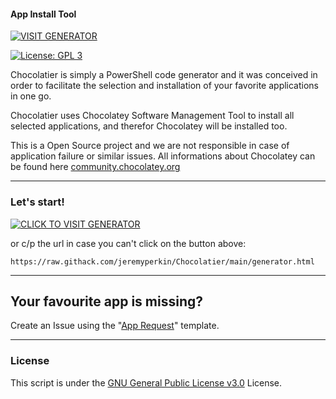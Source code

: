 
#### App Install Tool
[![VISIT GENERATOR](https://img.shields.io/badge/Visit_Generator-blue.svg?style=for-the-badge)](https://rawcdn.githack.com/jeremyperkin/Chocolatier/e5dfff6936f1189e3c7b9017f074263f37c4198c/generator.html)

[![License: GPL 3](https://img.shields.io/badge/License-GPL%203-blue.svg?style=for-the-badge&colorB=177DC1&label=license)](LICENSE)

Chocolatier is simply a PowerShell code generator and it was conceived in order to facilitate the selection and installation of your favorite applications in one go.

Chocolatier uses Chocolatey Software Management Tool to install all selected applications, and therefor Chocolatey will be installed too.

This is a Open Source project and we are not responsible in case of application failure or similar issues. All informations about Chocolatey can be found here [community.chocolatey.org](https://community.chocolatey.org "community.chocolatey.org")

------------
### Let's start!
[![CLICK TO VISIT GENERATOR](https://img.shields.io/badge/Click_To_Visit_Generator-blue.svg?style=for-the-badge)](https://rawcdn.githack.com/jeremyperkin/Chocolatier/e5dfff6936f1189e3c7b9017f074263f37c4198c/generator.html)

or c/p the url in case you can't click on the button above:

    https://raw.githack.com/jeremyperkin/Chocolatier/main/generator.html


------------
## Your favourite app is missing?
Create an Issue using the "[App Request](https://github.com/jeremyperkin/Chocolatier/issues/new?assignees=jeremyperkin&labels=App+Request&template=app-request.md&title=App+name "App Request")" template.


------------
### License
This script is under the [GNU General Public License v3.0](https://github.com/jeremyperkin/Chocolatier/blob/main/LICENSE "GNU General Public License v3.0") License.
